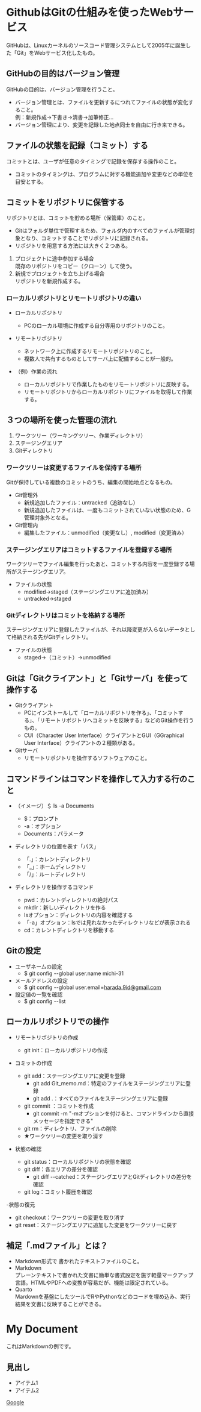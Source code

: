 # GithubはGitの仕組みを使ったWebサービス
GitHubは、Linuxカーネルのソースコード管理システムとして2005年に誕生した「Git」をWebサービス化したもの。

## GitHubの目的はバージョン管理
GitHubの目的は、バージョン管理を行うこと。

- バージョン管理とは、ファイルを更新するにつれてファイルの状態が変化すること。  
  例：新規作成→下書き→清書→加筆修正…
- バージョン管理により、変更を記録した地点同士を自由に行き来できる。

## ファイルの状態を記録（コミット）する
コミットとは、ユーザが任意のタイミングで記録を保存する操作のこと。

- コミットのタイミングは、プログラムに対する機能追加や変更などの単位を目安とする。

## コミットをリポジトリに保管する
リポジトリとは、コミットを貯める場所（保管庫）のこと。

- Gitはフォルダ単位で管理するため、フォルダ内のすべてのファイルが管理対象となり、コミットすることでリポジトリに記録される。
- リポジトリを用意する方法には大きく２つある。
1. プロジェクトに途中参加する場合  
   既存のリポジトリをコピー（クローン）して使う。
2. 新規でプロジェクトを立ち上げる場合  
   リポジトリを新規作成する。

### ローカルリポジトリとリモートリポジトリの違い
- ローカルリポジトリ
  - PCのローカル環境に作成する自分専用のリポジトリのこと。
  
- リモートリポジトリ
  - ネットワーク上に作成するリモートリポジトリのこと。
  - 複数人で共有するものとしてサーバ上に配備することが一般的。
  
- （例）作業の流れ
  - ローカルリポジトリで作業したものをリモートリポジトリに反映する。
  - リモートリポジトリからローカルリポジトリにファイルを取得して作業する。

## ３つの場所を使った管理の流れ
1. ワークツリー（ワーキングツリー、作業ディレクトリ）
2. ステージングエリア
3. Gitディレクトリ

### ワークツリーは変更するファイルを保持する場所
Gitが保持している複数のコミットのうち、編集の開始地点となるもの。

- Git管理外
  - 新規追加したファイル：untracked（追跡なし）  
  - 新規追加したファイルは、一度もコミットされていない状態のため、G管理対象外となる。 
- Git管理内
  - 編集したファイル：unmodified（変更なし）,  modified（変更済み）
  
### ステージングエリアはコミットするファイルを登録する場所
ワークツリーでファイル編集を行ったあと、コミットする内容を一度登録する場所がステージングエリア。

- ファイルの状態 
  - modified→staged（ステージングエリアに追加済み）
  - untracked→staged
  
### Gitディレクトリはコミットを格納する場所
ステージングエリアに登録したファイルが、それ以降変更が入らないデータとして格納される先がGitディレクトリ。

- ファイルの状態
  - staged→（コミット）→unmodified

## Gitは「Gitクライアント」と「Gitサーバ」を使って操作する
- Gitクライアント
  - PCにインストールして「ローカルリポジトリを作る」、「コミットする」、「リモートリポジトリへコミットを反映する」などのGit操作を行うもの。
  - CUI（Character User Interface）クライアントとGUI（GGraphical User Interface）クライアントの２種類がある。
- Gitサーバ
  - リモートリポジトリを操作するソフトウェアのこと。

## コマンドラインはコマンドを操作して入力する行のこと
- （イメージ）＄ ls -a Documents  
  - $：プロンプト
  - -a：オプション
  - Documents：パラメータ
- ディレクトリの位置を表す「パス」
  - 「.」：カレントディレクトリ
  - 「_」：ホームディレクトリ
  - 「/」：ルートディレクトリ
 
- ディレクトリを操作するコマンド
  - pwd：カレントディレクトリの絶対パス
  - mkdir：新しいディレクトリを作る
  - lsオプション：ディレクトリの内容を確認する
  - 「-a」オプション：lsでは見れなかったディレクトリなどが表示される
  - cd：カレントディレクトリを移動する
  
## Gitの設定
- ユーザネームの設定
  - $ git config --global user.name michi-31
- メールアドレスの設定
  - $ git config --global user.email=harada.9id@gmail.com
- 設定値の一覧を確認
  - $ git config --list 

## ローカルリポジトリでの操作

- リモートリポジトリの作成
  - git init：ローカルリポジトリの作成

- コミットの作成
  - git add：ステージングエリアに変更を登録
    - git add Git_memo.md：特定のファイルをステージングエリアに登録
    - git add .：すべてのファイルをステージングエリアに登録
  - git commit ：コミットを作成
    - git commit -m "-mオプションを付けると、コマンドラインから直接メッセージを指定できる"
  - git rm：ディレクトリ、ファイルの削除
  - ★ワークツリーの変更を取り消す

- 状態の確認 
  - git status：ローカルリポジトリの状態を確認
  - git diff：各エリアの差分を確認
    - git diff --catched：ステージングエリアとGitディレクトリの差分を確認 
  - git log：コミット履歴を確認

-状態の復元 
  - git checkout：ワークツリーの変更を取り消す
  - git reset：ステージングエリアに追加した変更をワークツリーに戻す


## 補足「.mdファイル」とは？
  - Markdown形式で 書かれたテキストファイルのこと。
  - Markdown  
  プレーンテキストで書かれた文書に簡単な書式設定を施す軽量マークアップ言語。HTMLやPDFへの変換が容易だが、機能は限定されている。
 - Quarto  
  Mardownを基盤にしたツールでRやPythonなどのコードを埋め込み、実行結果を文書に反映することができる。


# My Document

これはMarkdownの例です。

## 見出し

- アイテム1
- アイテム2

[Google](https://www.google.com)
